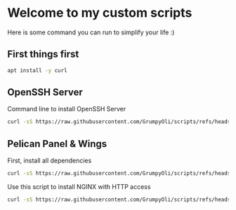 <h1>Welcome to my custom scripts</h1>

Here is some command you can run to simplify your life :)

<h2>First things first</h2>

```Bash
apt install -y curl
```

<h2>OpenSSH Server</h2>
Command line to install OpenSSH Server

```Bash
curl -sS https://raw.githubusercontent.com/GrumpyOli/scripts/refs/heads/main/enable_ssh_server.sh | sudo bash
```

<h2>Pelican Panel & Wings</h2>

First, install all dependencies
```Bash
curl -sS https://raw.githubusercontent.com/GrumpyOli/scripts/refs/heads/main/pelican/panel.sh | sudo bash
```

Use this script to install NGINX with HTTP access
```Bash
curl -sS https://raw.githubusercontent.com/GrumpyOli/scripts/refs/heads/main/pelican/nginx/nginx_http_install.sh | sudo bash
```

